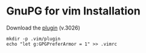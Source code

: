 # GnuPG for vim Installation

Download the [plugin](http://www.vim.org/scripts/script.php?script_id=661) (v.3026)

```
mkdir -p .vim/plugin
echo "let g:GPGPreferArmor = 1" >> .vimrc
```
